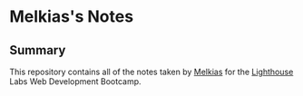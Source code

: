 # Melkias's Notes
## Summary
This repository contains all of the notes taken by [Melkias](https://github.com/96sMicks) for the [Lighthouse](https://www.lighthouselabs.ca/) Labs Web Development Bootcamp.


